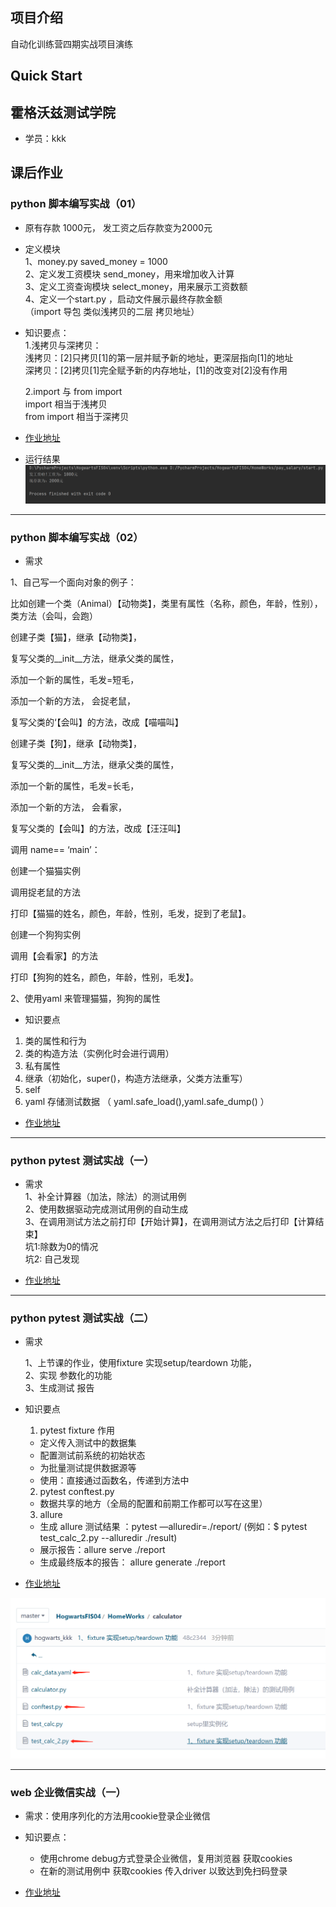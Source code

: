 ## 项目介绍
自动化训练营四期实战项目演练

## Quick Start

## 霍格沃兹测试学院
- 学员：kkk

## 课后作业

### python 脚本编写实战（01）
- 原有存款 1000元， 发工资之后存款变为2000元  
- 定义模块  
1、money.py saved_money = 1000  
2、定义发工资模块 send_money，用来增加收入计算  
3、定义工资查询模块 select_money，用来展示工资数额  
4、定义一个start.py ，启动文件展示最终存款金额  
（import 导包 类似浅拷贝的二层 拷贝地址）

- 知识要点：  
1.浅拷贝与深拷贝：  
  浅拷贝：[2]只拷贝[1]的第一层并赋予新的地址，更深层指向[1]的地址  
  深拷贝：[2]拷贝[1]完全赋予新的内存地址，[1]的改变对[2]没有作用
  
  2.import 与 from import  
import 相当于浅拷贝  
from import 相当于深拷贝


- [作业地址](https://gitee.com/hogwarts-kkk/HogwartsFIS04/tree/master/HomeWorks/pay_salary)


- 运行结果
![img.png](HomeWorks/pay_salary/img.png)

---------------------------------------------------------------------

### python 脚本编写实战（02）
- 需求

1、自己写一个面向对象的例子：

比如创建一个类（Animal）【动物类】，类里有属性（名称，颜色，年龄，性别），类方法（会叫，会跑）

创建子类【猫】，继承【动物类】，

复写父类的__init__方法，继承父类的属性，

添加一个新的属性，毛发=短毛，

添加一个新的方法， 会捉老鼠，

复写父类的‘【会叫】的方法，改成【喵喵叫】

创建子类【狗】，继承【动物类】，

复写父类的__init__方法，继承父类的属性，

添加一个新的属性，毛发=长毛，

添加一个新的方法， 会看家，

复写父类的【会叫】的方法，改成【汪汪叫】

调用 name== ‘main’：

创建一个猫猫实例

调用捉老鼠的方法

打印【猫猫的姓名，颜色，年龄，性别，毛发，捉到了老鼠】。

创建一个狗狗实例

调用【会看家】的方法

打印【狗狗的姓名，颜色，年龄，性别，毛发】。

2、使用yaml 来管理猫猫，狗狗的属性

- 知识要点
1. 类的属性和行为
2. 类的构造方法（实例化时会进行调用）
3. 私有属性
4. 继承（初始化，super()，构造方法继承，父类方法重写）
5. self
6. yaml 存储测试数据 （ yaml.safe_load(),yaml.safe_dump() ）

- [作业地址](https://gitee.com/hogwarts-kkk/HogwartsFIS04/tree/master/HomeWorks/class_animal)

---------------------------------------------------------------------

### python pytest 测试实战（一）

- 需求  
1、补全计算器（加法，除法）的测试用例  
2、使用数据驱动完成测试用例的自动生成  
3、在调用测试方法之前打印【开始计算】，在调用测试方法之后打印【计算结束】   
  坑1:除数为0的情况  
坑2: 自己发现
  

- [作业地址](https://gitee.com/hogwarts-kkk/HogwartsFIS04/tree/master/HomeWorks/calculator)

---------------------------------------------------------------------
### python pytest 测试实战（二）
- 需求
  
  1、上节课的作业，使用fixture 实现setup/teardown 功能，  
2、实现 参数化的功能  
3、生成测试 报告


- 知识要点
  1. pytest fixture 作用
    - 定义传入测试中的数据集
     - 配置测试前系统的初始状态
     - 为批量测试提供数据源等
    - 使用：直接通过函数名，传递到方法中
  
  2. pytest conftest.py
  - 数据共享的地方（全局的配置和前期工作都可以写在这里）
  3. allure
  - 生成 allure 测试结果 ：pytest —alluredir=./report/ (例如：$ pytest test_calc_2.py --alluredir ./result)
  - 展示报告：allure serve ./report
  - 生成最终版本的报告： allure generate ./report


- [作业地址](https://gitee.com/hogwarts-kkk/HogwartsFIS04/tree/master/HomeWorks/calculator)

![img.png](HomeWorks/calculator/img.png)

---------------------------------------------------------------------

### web 企业微信实战（一）

- 需求：使用序列化的方法用cookie登录企业微信
- 知识要点：
  - 使用chrome debug方式登录企业微信，复用浏览器 获取cookies 
  - 在新的测试用例中 获取cookies 传入driver 以致达到免扫码登录
  
- [作业地址](https://gitee.com/hogwarts-kkk/HogwartsFIS04/tree/master/HomeWorks/we_getcookies)